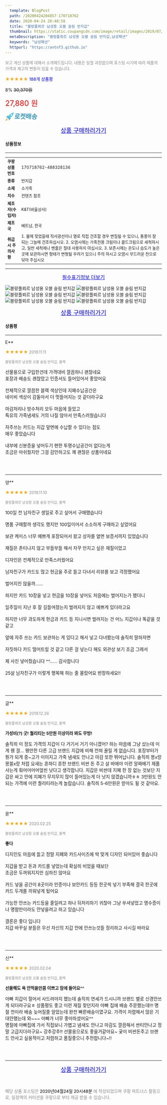 ```yaml
---
  template: BlogPost
  path: /20200424204857-170718762
  date: 2020-04-24 20:48:58
  title: "블랑플뢰르 남성용 오블 슬림 반지갑"
  thumbnail: https://static.coupangcdn.com/image/retail/images/2019/07/29/16/1/d1895741-14e6-4447-b349-66ee03e001a2.jpg
  metaDescription: "블랑플뢰르 남성용 오블 슬림 반지갑,남성패션"
  keywords: "남성패션"
  httpurl: "https://antnf3.github.io"
---
```

  
<span style="color: #888;font-size:0.8rem">보고 계신 상품에 대해서 소개해드립니다.
내용은 일절 과장없으며 포스팅 시기에 따라 제품의 가격과 재고의 변동이 있을 수 있습니다.</span>
  
<span style="color: orange;">★★★★★</span> <span style="color: blue;font-size: 0.85rem;">188개 상품평</span>

<span style="font-size: 0.9rem">8%</span> <span style="font-size: 0.9rem">~~30,370원~~</span>

<span style="color: red;font-size: 1.5rem;">27,880 원</span>

![로켓배송](/assets/rocket_logo.png)

<p align="center"><a href="http://me2.do/5pGaLgRz" style="font-size: 1.2rem; color: blue;">상품 구매하러가기</a></p>

#### 상품정보

---

|                  |                       |
| ---------------- | --------------------- |
| **<span style="font-size:0.8rem;">쿠팡상품번호</span>** | <span style="font-size:0.8rem;">170718762-488328136</span> |
| **<span style="font-size:0.8rem;">종류</span>**    | <span style="font-size:0.8rem;">반지갑</span>        |
| **<span style="font-size:0.8rem;">소재</span>**    | <span style="font-size:0.8rem;">소가죽</span>        |
| **<span style="font-size:0.8rem;">치수</span>**    | <span style="font-size:0.8rem;">컨텐츠 참조</span>        |
| **<span style="font-size:0.8rem;">제조자(수입자)</span>**    | <span style="font-size:0.8rem;">K&T(바울상사)</span>        |
| **<span style="font-size:0.8rem;">제조국</span>**    | <span style="font-size:0.8rem;">베트남, 한국</span>        |
| **<span style="font-size:0.8rem;">취급시 주의사항</span>**    | <span style="font-size:0.8rem;">1. 물에 젖었을때 직사광선이나 열로 직접 건조할 경우 변질될 수 있으니, 통풍이 잘 되는 그늘에 건조하십시오. 2. 오염시에는 가죽전용 크림이나 콜드크림으로 세척하시고, 일반 세척제나 벤줄은 절대 사용하지 마십시오. 3. 보존시에는 온도나 습도가 높은곳에 보관하시면 형태가 변형될 우려가 있으니 주의 하시고 오염시 부드러운 천으로 닦아 주십시오</span>        |



---

<p align="center"><a href="http://me2.do/5pGaLgRz" style="font-size: 1rem; color: blue;">필수표기정보 더보기</a></p>

![블랑플뢰르 남성용 오블 슬림 반지갑](http://thumbnail7.coupangcdn.com/thumbnails/remote/q89/image/product/content/vendorItem/2019/09/24/488328136/4fa5caf6-8fd9-4d08-bdea-efe9df4e4918.jpg)
![블랑플뢰르 남성용 오블 슬림 반지갑](http://thumbnail9.coupangcdn.com/thumbnails/remote/q89/image/retail/images/2019/07/29/16/3/dc26e1c3-79a2-40ba-8b64-9c63ce4a3186.jpg)
![블랑플뢰르 남성용 오블 슬림 반지갑](http://thumbnail10.coupangcdn.com/thumbnails/remote/q89/image/retail/images/2019/07/29/16/7/49eb7abc-52f8-4478-8747-d584428f26ce.jpg)
![블랑플뢰르 남성용 오블 슬림 반지갑](http://thumbnail8.coupangcdn.com/thumbnails/remote/q89/image/retail/images/2019/07/29/16/7/c498d1cb-29b4-47b8-a7ab-1832a670dded.jpg)
![블랑플뢰르 남성용 오블 슬림 반지갑](http://thumbnail10.coupangcdn.com/thumbnails/remote/q89/image/retail/images/2019/07/29/16/6/b8a132cf-f7c2-47e3-b68c-1cce6836a6d8.jpg)
![블랑플뢰르 남성용 오블 슬림 반지갑](http://thumbnail8.coupangcdn.com/thumbnails/remote/q89/image/retail/images/2019/07/29/16/7/d1b2c365-6e84-40eb-b8d1-df5216e881c4.jpg)

<p align="center"><a href="http://me2.do/5pGaLgRz" style="font-size: 1.2rem; color: blue;">상품 구매하러가기</a></p>

#### 상품평
  
---
  
E**
    
<span style="color: orange;">★★★★★</span> <span style="font-size:0.8rem;color: #888;">2019.11.11</span>
    
<span style="color: #888;font-size:0.7rem">블랑플뢰르 남성용 오블 슬림 반지갑, 블랙</span>
    

    
<span style="font-size: 0.9rem;">선물용으로 구입한건데 가격대비 깔끔하니 괜찮네요<br/>포장과 배송도 괜찮았고 인증서도 들어있어서 좋았어요<br/> <br/>전체적으로 깔끔한 블랙 색상인데 지폐수납공간은<br/>네이비 색상이 감돌아서 더 멋들어지는 것 같더라구요<br/><br/>마감처리나 방수처리 모두 마음에 들었고<br/>특유의 가죽냄새도 거의 나질 않아서 만족스러웠습니다<br/><br/>자주쓰는 카드는 지갑 앞면에 수납할 수 있다는 점도<br/>매우 좋았습니다<br/><br/>내부에 신분증을 넣어두기 편한 투명수납공간이 없다는게<br/>조금은 아쉬웠지만 그걸 감안하고도 꽤 괜찮은 상품이네요</span>
    
<br>
<br>

---
  
양**
    
<span style="color: orange;">★★★★★</span> <span style="font-size:0.8rem;color: #888;">2019.11.10</span>
    
<span style="color: #888;font-size:0.7rem">블랑플뢰르 남성용 오블 슬림 반지갑, 블랙</span>
    

    
<span style="font-size: 0.9rem;">100일 전 남자친구 생일로 주고 싶어서 구매했습니다<br/><br/>명품 구매할까 생각도 했지만 100일이어서 소소하게 구매하고 싶었어요<br/><br/>보관 케이스 너무 예쁘게 포장되어서 왔고 상자를 열면 보증서까지 있었습니다<br/><br/>재질은 촌티나지 않고 부들부들 해서 자꾸 만지고 싶은 재질이었고<br/><br/>디자인은 전체적으로 만족스러웠어요<br/><br/>남자친구가 카드도 많고 현금을 주로 들고 다녀서 리뷰를 보고 걱정했어요<br/><br/>벌어지진 않을까......<br/><br/>하지만 카드 10장을 넣고 현금을 10장을 넣어도 처음에는 벌어지는가 했더니<br/><br/>일주일이 지난 후 잘 길들여졌는지 벌려지지 않고 예쁘게 있더라고요<br/><br/>하지만 너무 과도하게 현금과 카드 등 지니시면 벌려지는 건 어느 지갑이나 똑같을 것 같고<br/><br/>앞에 자주 쓰는 카드 보관하는 게 있다고 해서 넣고 다녀봤는데 솔직히 말하자면<br/><br/>자칫하다 카드 떨어트릴 것 같고 다른 걸 넣는다 해도 외관상 보기 조금 그래서<br/><br/>제 사진 넣어줬습니다 ^^...... 감사합니다<br/><br/>25살 남자친구가 이렇게 행복해 하는 줄 몰랐어요 번창하세요!!</span>
    
<br>
<br>

---
  
글**
    
<span style="color: orange;">★★★★★</span> <span style="font-size:0.8rem;color: #888;">2019.12.26</span>
    
<span style="color: #888;font-size:0.7rem">블랑플뢰르 남성용 오블 슬림 반지갑, 블랙</span>
    
<span style="font-size:0.85rem">**가성비(?) 굿! 퀄리티는 5만원 이상이라 봐도 무방!**</span>
    
<span style="font-size: 0.9rem;">솔직히 이 정도 가격의 지갑이 다 거기서 거기 아니겠어? 하는 마음에 그냥 샀는데 이게 웬 걸... 웬만한 다른 고급 브랜드 지갑에 비해 전혀 꿀릴 게 없습니다. 포장부터가 뭔가 되게 중~고가 이미지고 가죽 냄새도 안나고 마감 또한 뛰어납니다. 솔직히 몽x랑 몽블x랑 처럼 요새는 흔하디 흔한 브랜드 비싼 돈 주고 살 바에야 이런 알짜배기 제품 사는게 훠어어어어얼씬 낫다고 생각합니다. 지갑은 비싼데 지폐 한 장 없는 것보단 지갑은 싸고 안에 지폐가 무지무지 많이 들어있는게 더 낫지 않겠습니까ㅎㅎ 3만원도 안되는 가격에 이런 퀄리티라는게 놀랍습니다. 솔직히 5-6만원은 받아도 될 것 같아요.</span>
    
<br>
<br>

---
  
윤**
    
<span style="color: orange;">★★★★★</span> <span style="font-size:0.8rem;color: #888;">2020.02.25</span>
    
<span style="color: #888;font-size:0.7rem">블랑플뢰르 남성용 오블 슬림 반지갑, 블랙</span>
    
<span style="font-size:0.85rem">**좋다**</span>
    
<span style="font-size: 0.9rem;">디지인도 마음에 들고 정말 지폐와 카드사이즈에 딱 맞게 디자인 되어있어 좋습니다<br/><br/>지갑을 받고 돈과 카드를 넣었는데 확실히 비었을 때보단<br/>조금은 두꺼워지지만 심하진 않아요<br/><br/>카드 넣을 공간이 8곳이라 민증이나 보안카드 등등 한곳씩 넣기 부족해 결국 한곳에 카드 두개를 끼워넣게 됬어요<br/><br/>가능한 안쓰는 카드등을 줄일려고 하나 뒤처리하기 귀찮아 그냥 쑤셔넣었고 영수증이나 명함만이라도 안넣을려고 하고 있습니다<br/><br/>결론은 좋다 입니다<br/>지갑 바꾸실 분들은 우선 자신의 지갑 안에 안쓰는것들 정리하고 사시길 바라요</span>
    
<br>
<br>

---
  
신**
    
<span style="color: orange;">★★★★★</span> <span style="font-size:0.8rem;color: #888;">2020.02.04</span>
    
<span style="color: #888;font-size:0.7rem">블랑플뢰르 남성용 오블 슬림 반지갑, 블랙</span>
    
<span style="font-size:0.85rem">**선물해도 욕 안먹을만콤 이쁘고 맘에 들어요^^**</span>
    
<span style="font-size: 0.9rem;">아빠 지갑이 헐어서 사드려야지 했는데 솔직히 연세가 드시니까 브랜드 별로 신경안쓰게 되더라구요ㅎ 상품평도 좋고 이런 재질 찾던지라 아빠 집에 배송 주문했는데!!!  명절 전이라 배송 늦어질줄 알았는데 완전 빠른배송이였구요. 가격이 저렴해서 많은 기대안했는데 와~~~ 아빠가 너무 좋아하셨어요^^<br/>명절에 아빠집에 가서 직접보니 가볍고 냄새도 안나고 마감도 깔끔해서 싼티안나고 정말 고급지더라구요~ 강추강추!! 선물용으로도 좋을거같아요~ 궂이 비싼돈주고 브랜드 안사고 실용적이고 저렴하고 품질좋으니 추천합니다~!!</span>
    
<br>
<br>


  
---
  
<p align="center"><a href="http://me2.do/5pGaLgRz" style="font-size: 1.2rem; color: blue;">상품 구매하러가기</a></p>
  
<br>
  
<span style="font-size: 0.85rem; color: #888;">해당 상품 포스팅은 <span style="color: #000;"> 2020년04월24일 20시48분 </span> 에 작성되었으며 쿠팡 파트너스 활동으로, 일정액의 커미션을 쿠팡으로 부터 제공 받을 수 있습니다.</span>